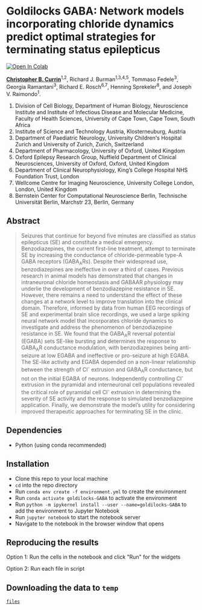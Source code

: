 # Goldilocks GABA: Network models incorporating chloride dynamics predict optimal strategies for terminating status epilepticus

<a target="_blank" href="https://colab.research.google.com/github/ChrisCurrin/goldilocks-GABA/blob/main/lrd_figures.ipynb">
  <img src="https://colab.research.google.com/assets/colab-badge.svg" alt="Open In Colab"/>
</a>


**[Christopher B. Currin](https://chriscurrin.com)**<sup>1,2</sup>, Richard J. Burman<sup>1,3,4,5</sup>, Tommaso Fedele<sup>3</sup>, Georgia Ramantani<sup>3</sup>, Richard E. Rosch<sup>6,7</sup>, Henning Sprekeler<sup>8</sup>, and Joseph V. Raimondo<sup>1</sup>.

1. Division of Cell Biology, Department of Human Biology, Neuroscience Institute and Institute of Infectious Disease and Molecular Medicine, Faculty of Health Sciences, University of Cape Town, Cape Town, South Africa
2. Institute of Science and Technology Austria, Klosterneuburg, Austria
3. Department of Paediatric Neurology, University Children's Hospital Zurich and University of Zurich, Zurich, Switzerland
4. Department of Pharmacology, University of Oxford, United Kingdom
5. Oxford Epilepsy Research Group, Nuffield Department of Clinical Neurosciences, University of Oxford, Oxford, United Kingdom
6. Department of Clinical Neurophysiology, King’s College Hospital NHS Foundation Trust, London 
7. Wellcome Centre for Imaging Neuroscience, University College London, London, United Kingdom
8. Bernstein Center for Computational Neuroscience Berlin, Technische Universität Berlin, Marchstr 23, Berlin, Germany


## Abstract

> Seizures that continue for beyond five minutes are classified as status epilepticus (SE) and constitute a medical emergency. Benzodiazepines, the current first-line treatment, attempt to terminate SE by increasing the conductance of chloride-permeable type-A GABA receptors (GABA<sub>A</sub>Rs). Despite their widespread use, benzodiazepines are ineffective in over a third of cases. Previous research in animal models has demonstrated that changes in intraneuronal chloride homeostasis and GABAAR physiology may underlie the development of benzodiazepine resistance in SE. However, there remains a need to understand the effect of these changes at a network level to improve translation into the clinical domain. Therefore, informed by data from human EEG recordings of SE and experimental brain slice recordings, we used a large spiking neural network model that incorporates chloride dynamics to investigate and address the phenomenon of benzodiazepine resistance in SE. We found that the GABA<sub>A</sub>R reversal potential (EGABA) sets SE-like bursting and determines the response to GABA<sub>A</sub>R conductance modulation, with benzodiazepines being anti-seizure at low EGABA and ineffective or pro-seizure at high EGABA. The SE-like activity and EGABA depended on a non-linear relationship between the strength of Cl<sup>-</sup> extrusion and GABA<sub>A</sub>R conductance, but not on the initial EGABA of neurons. Independently controlling Cl<sup>-</sup> extrusion in the pyramidal and interneuronal cell populations revealed the critical role of pyramidal cell Cl<sup>-</sup> extrusion in determining the severity of SE activity and the response to simulated benzodiazepine application. Finally, we demonstrate the model’s utility for considering improved therapeutic approaches for terminating SE in the clinic.

## Dependencies

* Python (using conda recommended)

## Installation

* Clone this repo to your local machine
* `cd` into the repo directory
* Run `conda env create -f environment.yml` to create the environment
* Run `conda activate goldilocks-GABA` to activate the environment
* Run `python -m ipykernel install --user --name=goldilocks-GABA` to add the environment to Jupyter Notebook
* Run `jupyter notebook` to start the notebook server
* Navigate to the notebook in the browser window that opens

## Reproducing the results

Option 1: Run the cells in the notebook and click "Run" for the widgets

Option 2: Run each file in script


## Downloading the data to `temp`

[`files`](https://osf.io/wg7tx/files/osfstorage)